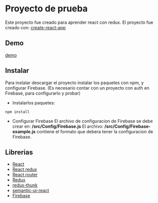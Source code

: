 # Proyecto de prueba
Este proyecto fue creado para aprender react con redux.
El proyecto fue creado con: [create-react-app](https://github.com/facebook/create-react-app)

## Demo
[demo](http://chat.rperez46.com/)

## Instalar
Para instalar descargar el proyecto instalar los paquetes con npm, y configurar Firebase.
(Es necesario contar con un proyecto con auth en Firebase, para configurarlo y probar)

+ Instalarlos paquetes:
```
npm install
```
+ Configurar Firebase
El archivo de configuracion de Firebase se debe crear en: **/src/Config/Firebase.js**
El archivo: **/src/Config/Firebase-example.js** contiene el formato que debera tener la configuracion de Firebase.


## Librerias
- [React](https://reactjs.org/)
- [React redux](https://github.com/reactjs/react-redux)
- [React router](https://github.com/ReactTraining/react-router)
- [Redux](https://redux.js.org/introduction)
- [redux-thunk](https://github.com/gaearon/redux-thunk)
- [semantic-ui-react](https://react.semantic-ui.com)
- [Firebase](https://firebase.google.com)